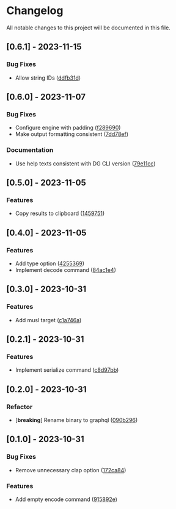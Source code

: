 # Changelog

All notable changes to this project will be documented in this file.

## [0.6.1] - 2023-11-15

### Bug Fixes

- Allow string IDs ([ddfb31d](https://github.com/martindisch/graphql-tools/commit/ddfb31d98718f58f3a046fbec0017d6c20145381))

## [0.6.0] - 2023-11-07

### Bug Fixes

- Configure engine with padding ([f289690](https://github.com/martindisch/graphql-tools/commit/f2896902da5a9c2a9045707a9ee370dd01f3c42a))
- Make output formatting consistent ([7dd78ef](https://github.com/martindisch/graphql-tools/commit/7dd78ef1d767238df57bda9a37718d7d03b8918c))

### Documentation

- Use help texts consistent with DG CLI version ([79e11cc](https://github.com/martindisch/graphql-tools/commit/79e11cc2a73f3b9df032c7b81d5b7e90cde73769))

## [0.5.0] - 2023-11-05

### Features

- Copy results to clipboard ([1459751](https://github.com/martindisch/graphql-tools/commit/14597510a1e23f5173b42eba2414fe6df60ac4d6))

## [0.4.0] - 2023-11-05

### Features

- Add type option ([4255369](https://github.com/martindisch/graphql-tools/commit/425536976eb538bc57290c32b0e883cf03d62045))
- Implement decode command ([84ac1e4](https://github.com/martindisch/graphql-tools/commit/84ac1e47fd4bea670a1e400557c38a8dfa4c5b5d))

## [0.3.0] - 2023-10-31

### Features

- Add musl target ([c1a746a](https://github.com/martindisch/graphql-tools/commit/c1a746a27cc77853e07e09392425ae8d984c9226))

## [0.2.1] - 2023-10-31

### Features

- Implement serialize command ([c8d97bb](https://github.com/martindisch/graphql-tools/commit/c8d97bb5ce0b04eb11e83afe4f8cd0b0a079cd1a))

## [0.2.0] - 2023-10-31

### Refactor

- [**breaking**] Rename binary to graphql ([090b296](https://github.com/martindisch/graphql-tools/commit/090b29656ac2b6b4efea8028f7c67dc2ec0200c2))

## [0.1.0] - 2023-10-31

### Bug Fixes

- Remove unnecessary clap option ([172ca84](https://github.com/martindisch/graphql-tools/commit/172ca844cffd50154d7a51fd017259b94890335c))

### Features

- Add empty encode command ([915892e](https://github.com/martindisch/graphql-tools/commit/915892e6b97f3c450ca153b0358fa4d5de034527))

<!-- generated by git-cliff -->
